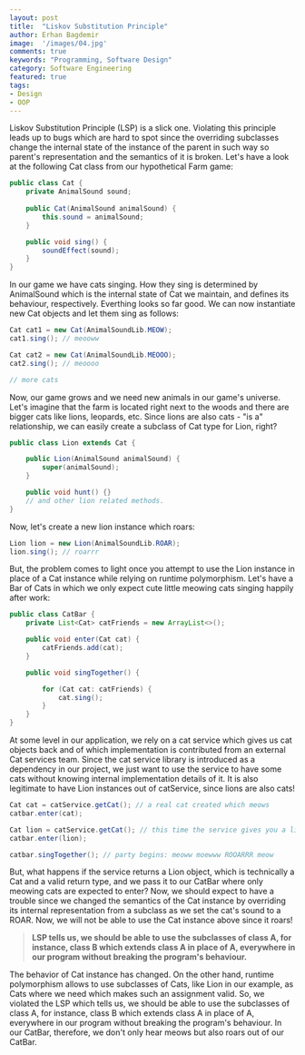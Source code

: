 ```yaml
---
layout: post
title:  "Liskov Substitution Principle"
author: Erhan Bagdemir
image:  '/images/04.jpg'
comments: true
keywords: "Programming, Software Design"
category: Software Engineering
featured: true
tags:
- Design
- OOP
---
```



Liskov Substitution Principle (LSP) is a slick one. Violating this principle leads up to bugs which are hard to spot since the overriding subclasses change the internal state of the instance of the parent in such way so parent's representation and the semantics of it is broken. Let's have a look at the following Cat class from our hypothetical Farm game:

```java
public class Cat {
    private AnimalSound sound;
   
    public Cat(AnimalSound animalSound) {
        this.sound = animalSound;
    }

    public void sing() {
        soundEffect(sound);
    }
}
```

In our game we have cats singing. How they sing is determined by AnimalSound which is the internal state of Cat we maintain, and defines its behaviour, respectively. Everthing looks so far good. We can now instantiate new Cat objects and let them sing as follows:

```java
Cat cat1 = new Cat(AnimalSoundLib.MEOW);
cat1.sing(); // meooww

Cat cat2 = new Cat(AnimalSoundLib.MEOOO);
cat2.sing(); // meoooo

// more cats
```

Now, our game grows and we need new animals in our game's universe. Let's imagine that the farm is located right next to the woods and there are bigger cats like lions, leopards, etc. Since lions are also cats - "is a" relationship, we can easily create a subclass of Cat type for Lion, right? 


```java
public class Lion extends Cat {

    public Lion(AnimalSound animalSound) {
        super(animalSound);
    }

    public void hunt() {}
    // and other lion related methods.
}
```

Now, let's create a new lion instance which roars: 

```java
Lion lion = new Lion(AnimalSoundLib.ROAR);
lion.sing(); // roarrr
```

But, the problem comes to light once you attempt to use the Lion instance in place of a Cat instance while relying on runtime polymorphism. Let's have a Bar of Cats in which we only expect cute little meowing cats singing happily after work:

```java
public class CatBar {
    private List<Cat> catFriends = new ArrayList<>();

    public void enter(Cat cat) {
        catFriends.add(cat);
    }

    public void singTogether() {

        for (Cat cat: catFriends) {
            cat.sing();
        }
    }
}
```

At some level in our application, we rely on a cat service which gives us cat objects back and of which implementation is contributed from an external Cat services team. Since the cat service library is introduced as a dependency in our project, we just want to use the service to have some cats without knowing internal implementation details of it. It is also legitimate to have Lion instances out of catService, since lions are also cats!  


```java
Cat cat = catService.getCat(); // a real cat created which meows
catbar.enter(cat); 

Cat lion = catService.getCat(); // this time the service gives you a lion instance back.
catbar.enter(lion);

catbar.singTogether(); // party begins: meoww moewww ROOARRR meow
```

But, what happens if the service returns a Lion object, which is technically a Cat and a valid return type, and we pass it to our CatBar where only meowing cats are expected to enter? Now, we should expect to have a trouble since we changed the semantics of the Cat instance by overriding its internal representation from a subclass as we set the cat's sound to a ROAR. Now, we will not be able to use the Cat instance above since it roars! 

> **LSP tells us, we should be able to use the subclasses of class A, for instance, class B which extends class A in place of A, everywhere in our program without breaking the program's behaviour.**

The behavior of Cat instance has changed. On the other hand, runtime polymorphism allows to use subclasses of Cats, like Lion in our example, as Cats where we need which makes such an assignment valid. So, we violated the LSP which tells us,  we should be able to use the subclasses of class A, for instance, class B which extends class A in place of A, everywhere in our program without breaking the program's behaviour. In our CatBar, therefore, we don't only hear meows but also roars out of our CatBar.

